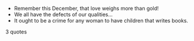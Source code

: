  - Remember this December, that love weighs more than gold!
 - We all have the defects of our qualities...
 - It ought to be a crime for any woman to have children that writes books.

3 quotes